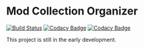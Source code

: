 Mod Collection Organizer
========================

[![Build Status](https://travis-ci.org/oleg-py/mco.svg?branch=master)](https://travis-ci.org/oleg-py/mco) [![Codacy Badge](https://api.codacy.com/project/badge/Grade/1742b163945e4730b9256c33780e3a5e)](https://www.codacy.com/app/oleg-pyzhcov/mco?utm_source=github.com&amp;utm_medium=referral&amp;utm_content=oleg-py/mco&amp;utm_campaign=Badge_Grade) [![Codacy Badge](https://api.codacy.com/project/badge/Coverage/1742b163945e4730b9256c33780e3a5e)](https://www.codacy.com/app/oleg-pyzhcov/mco?utm_source=github.com&amp;utm_medium=referral&amp;utm_content=oleg-py/mco&amp;utm_campaign=Badge_Coverage)

This project is still in the early development.
